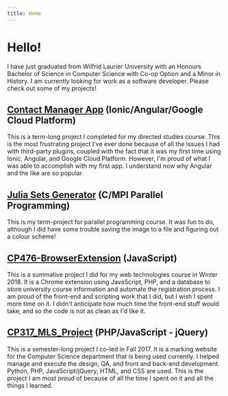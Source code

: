 ```yaml
---
title: Home
---
```


# Hello!

I have just graduated from Wilfrid Laurier University with an Honours Bachelor of Science in Computer Science with Co-op Option and a Minor in History. I am currently looking for work as a software developer. Please check out some of my projects!

## [Contact Manager App](https://github.com/TroyNech/contactor) (Ionic/Angular/Google Cloud Platform)

This is a term-long project I completed for my directed studies course. This is the most frustrating project I've ever done because of all the issues I had with third-party plugins, coupled with the fact that it was my first time using Ionic, Angular, and Google Cloud Platform. However, I'm proud of what I was able to accomplish with my first app. I understand now why Angular and the like are so popular.

## [Julia Sets Generator](https://github.com/TroyNech/CP431) (C/MPI Parallel Programming)

This is my term-project for parallel programming course. It was fun to do, although I did have some trouble saving the image to a file and figuring out a colour scheme!

## [CP476-BrowserExtension](https://github.com/TroyNech/CP476-BrowserExtension) (JavaScript)

This is a summative project I did for my web technologies course in Winter 2018. It is a Chrome extension using JavaScript, PHP, and a database to store university course information and automate the
registration process. I am proud of the front-end and scripting work that I did, but I wish I spent more time
on it. I didn't anticipate how much time the front-end stuff would take, and so the code is not as clean as I'd like it.

## [CP317_MLS_Project](https://github.com/TroyNech/CP317_MLS_Project/tree/php) (PHP/JavaScript - jQuery)

This is a semester-long project I co-led in Fall 2017. It is a marking website for the Computer Science
department that is being used currently. I helped manage and execute the design, QA, and front and back-end development. Python, PHP, JavaScript/jQuery, HTML, and CSS are used. This is the project I am most proud of because of all the time I spent on it and all the things I learned.